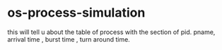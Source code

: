 # os-process-simulation
this will tell u
  about the table of process with the section of pid. pname, arrival time , burst time , turn around time.
